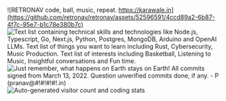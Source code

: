![RETRONAV
code, ball, music, repeat.
https://karawale.in](https://github.com/retronav/retronav/assets/52596591/4ccd89a2-6b87-4f7c-95e7-b1c78e380b7c)
![Text list containing technical skills and technologies like Node.js, Typescript, Go, Next.js, Python, Postgres, MongoDB, Arduino and OpenAI LLMs.
Text list of things you want to learn including Rust, Cybersecurity, Music Production.
Text list of interests including Basketball, Listening to Music, Insightful conversations and Fun time.](https://github.com/retronav/retronav/assets/52596591/41b14f9d-cfa5-4195-9a23-e2df0836249c)
![Just remember, what happens on Earth stays on Earth!
All commits signed from March 13, 2022. Question unverified commits done, if any. 
\- P (pranav@#!#!#!#!.in)](https://github.com/retronav/retronav/assets/52596591/69e07fff-a2be-4ffb-95dc-0c97bee947b1)
![Auto-generated visitor count and coding stats](https://misc.karawale.in/readmeyecandy/readme?)
